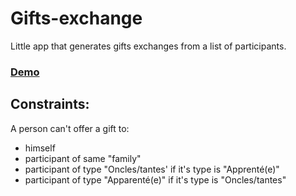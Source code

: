 # Gifts-exchange

Little app that generates gifts exchanges from a list of participants. 

### [Demo](https://jrakotoharisoa.github.io/gifts-exchanger/)

## Constraints:
A person can't offer a gift to:


- himself
- participant of same "family"
- participant of type "Oncles/tantes' if it's type is "Apprenté(e)" 
- participant of type "Apparenté(e)" if it's type is "Oncles/tantes"
